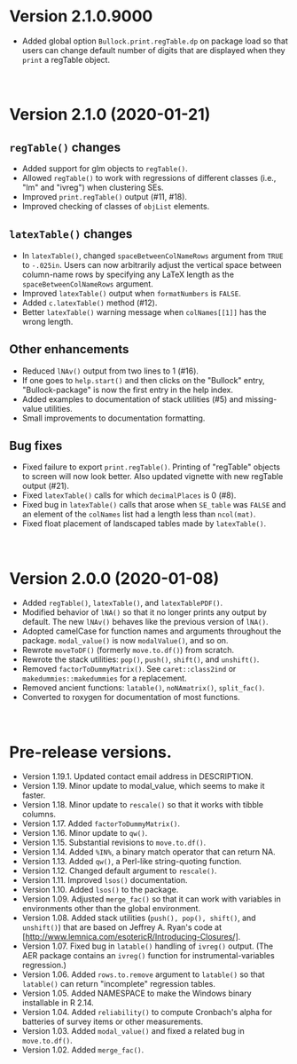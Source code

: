 # Version 2.1.0.9000
* Added global option `Bullock.print.regTable.dp` on package load so that 
  users can change default number of digits that are displayed when they
  `print` a regTable object. 
&nbsp;  
&nbsp;  
&nbsp;  



# Version 2.1.0 (2020-01-21)

## `regTable()` changes
* Added support for glm objects to `regTable()`.  
* Allowed `regTable()` to work with regressions of different classes (i.e., 
  "lm" and "ivreg") when clustering SEs.
* Improved `print.regTable()` output (#11, #18).
* Improved checking of classes of `objList` elements.

## `latexTable()` changes
* In `latexTable()`, changed `spaceBetweenColNameRows` argument from `TRUE` 
  to `-.025in`. Users can now arbitrarily adjust the vertical space between
  column-name rows by specifying any LaTeX length as the 
  `spaceBetweenColNameRows` argument.   
* Improved `latexTable()` output when `formatNumbers` is `FALSE`.
* Added `c.latexTable()` method (#12).
* Better `latexTable()` warning message when `colNames[[1]]` has the wrong length.

## Other enhancements
* Reduced `lNAv()` output from two lines to 1 (#16).
* If one goes to `help.start()` and then clicks on the "Bullock" entry, 
  "Bullock-package" is now the first entry in the help index.
* Added examples to documentation of stack utilities (#5) and missing-value 
  utilities.
* Small improvements to documentation formatting.

## Bug fixes
* Fixed failure to export `print.regTable()`. Printing of "regTable" objects  
  to screen will now look better. Also updated vignette with new regTable output 
  (#21).
* Fixed `latexTable()` calls for which `decimalPlaces` is 0 (#8).
* Fixed bug in `latexTable()` calls that arose when `SE_table` was `FALSE` and
  an element of the `colNames` list had a length less than `ncol(mat)`.
* Fixed float placement of landscaped tables made by `latexTable()`.
&nbsp;  
&nbsp;  
&nbsp;  



# Version 2.0.0 (2020-01-08)
* Added `regTable()`, `latexTable()`, and `latexTablePDF()`.
* Modified behavior of `lNA()` so that it no longer prints any output by 
  default. The new `lNAv()` behaves like the previous version of `lNA()`.
* Adopted camelCase for function names and arguments throughout the package.
  `modal_value()` is now `modalValue()`, and so on.
* Rewrote `moveToDF()` (formerly `move.to.df()`) from scratch.
* Rewrote the stack utilities: `pop()`, `push()`, `shift()`, and `unshift()`. 
* Removed `factorToDummyMatrix()`. See `caret::class2ind` or 
  `makedummies::makedummies` for a replacement.
* Removed ancient functions: `latable()`, `noNAmatrix()`, `split_fac()`.
* Converted to roxygen for documentation of most functions.
&nbsp;  
&nbsp;  
&nbsp;  



# Pre-release versions.
* Version 1.19.1. Updated contact email address in DESCRIPTION.
* Version 1.19.  Minor update to modal_value, which seems to make it faster.
* Version 1.18.  Minor update to `rescale()` so that it works with tibble columns.
* Version 1.17.  Added `factorToDummyMatrix()`.
* Version 1.16.  Minor update to `qw()`.
* Version 1.15.  Substantial revisions to `move.to.df()`.
* Version 1.14.  Added `%IN%`, a binary match operator that can return NA.
* Version 1.13.  Added `qw()`, a Perl-like string-quoting function.
* Version 1.12.  Changed default argument to `rescale()`.
* Version 1.11.  Improved `lsos()` documentation.
* Version 1.10.  Added `lsos()` to the package.
* Version 1.09.  Adjusted `merge_fac()` so that it can work with variables in 
               environments other than the global environment. 
* Version 1.08.  Added stack utilities (`push(), pop(), shift()`, and `unshift()`) 
               that are based on Jeffrey A. Ryan's code at
               [http://www.lemnica.com/esotericR/Introducing-Closures/].
* Version 1.07.  Fixed bug in `latable()` handling of `ivreg()` output.  (The AER
               package contains an `ivreg()` function for instrumental-variables
               regression.)
* Version 1.06.  Added `rows.to.remove` argument to `latable()` so that 
               `latable()` can return "incomplete" regression tables.
* Version 1.05.  Added NAMESPACE to make the Windows binary installable in R 2.14.
* Version 1.04.  Added `reliability()` to compute Cronbach's alpha for batteries of survey items or other measurements.
* Version 1.03.  Added `modal_value()` and fixed a related bug in `move.to.df()`.
* Version 1.02.  Added `merge_fac()`.

